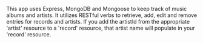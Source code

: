 This app uses Express, MongoDB and Mongoose to keep track of music albums and artists. 
It utilizes RESTful verbs to retrieve, add, edit and remove entries for records and artists. 
If you add the artistId from the appropriate 'artist' resource to a 'record' resource, that artist name will populate in your 'record' resource.
